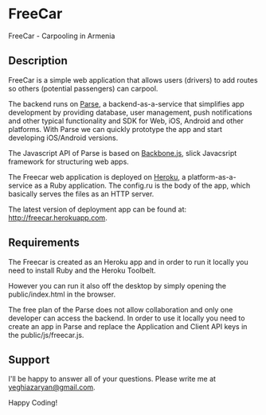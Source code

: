 FreeCar
=======

FreeCar - Carpooling in Armenia

Description
-----------

FreeCar is a simple web application that allows users (drivers) to add routes so others (potential passengers) can carpool.

The backend runs on [Parse](http://parse.com/), a backend-as-a-service that simplifies app development by providing database, user management, push notifications and other typical functionality and SDK for Web, iOS, Android and other platforms. With Parse we can quickly prototype the app and start developing iOS/Android versions.

The Javascript API of Parse is based on [Backbone.js](http://backbonejs.org/), slick Javacsript framework for structuring web apps.


The Freecar web application is deployed on [Heroku](http://www.heroku.com/), a platform-as-a-service as a Ruby application. The config.ru is the body of the app, which basically serves the files as an HTTP server.

The latest version of deployment app can be found at: http://freecar.herokuapp.com.


Requirements
------------

The Freecar is created as an Heroku app and in order to run it locally you need to install Ruby and the Heroku Toolbelt.

However you can run it also off the desktop by simply opening the public/index.html in the browser.

The free plan of the Parse does not allow collaboration and only one developer can access the backend. In order to use it locally you need to create an app in Parse and replace the Application and Client API keys in the public/js/freecar.js.


Support
-------
I'll be happy to answer all of your questions. Please write me at yeghiazaryan@gmail.com.

Happy Coding!
